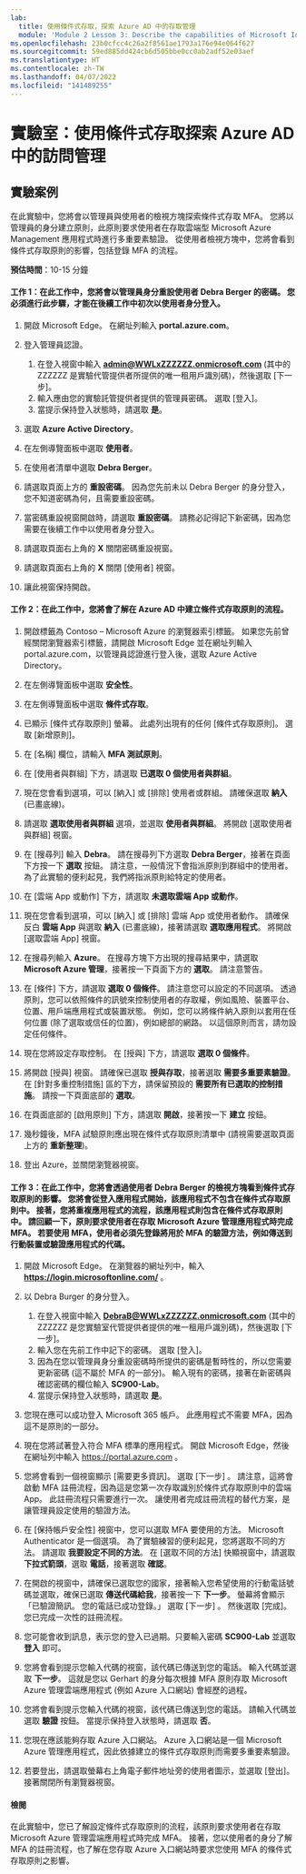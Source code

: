 ```yaml
---
lab:
  title: 使用條件式存取，探索 Azure AD 中的存取管理
  module: 'Module 2 Lesson 3: Describe the capabilities of Microsoft Identity and access management solutions: Explore the access management capabilities of Azure AD'
ms.openlocfilehash: 23b0cfcc4c26a2f8561ae1793a176e94e064f627
ms.sourcegitcommit: 59ed885dd424cb6d505bbe0cc0ab2adf52e03aef
ms.translationtype: HT
ms.contentlocale: zh-TW
ms.lasthandoff: 04/07/2022
ms.locfileid: "141489255"
---
```

# <a name="lab-explore-access-management-in-azure-ad-with-conditional"></a>實驗室：使用條件式存取探索 Azure AD 中的訪問管理

## <a name="lab-scenario"></a>實驗案例
在此實驗中，您將會以管理員與使用者的檢視方塊探索條件式存取 MFA。  您將以管理員的身分建立原則，此原則要求使用者在存取雲端型 Microsoft Azure Management 應用程式時進行多重要素驗證。  從使用者檢視方塊中，您將會看到條件式存取原則的影響，包括登錄 MFA 的流程。

**預估時間**：10-15 分鐘

#### <a name="task-1-in-this-task-you-as-the-admin-will-reset-the-password-for-the-user-debra-berger--this-step-is-needed-so-you-can-initially-sign-in-as-the-user-in-subsequent-tasks"></a>工作 1：在此工作中，您將會以管理員身分重設使用者 Debra Berger 的密碼。  您必須進行此步驟，才能在後續工作中初次以使用者身分登入。

1. 開啟 Microsoft Edge。  在網址列輸入 **portal.azure.com**。

2. 登入管理員認證。
    1. 在登入視窗中輸入 **admin@WWLxZZZZZZ.onmicrosoft.com** (其中的 ZZZZZZ 是實驗代管提供者所提供的唯一租用戶識別碼)，然後選取 [下一步]。
    1. 輸入應由您的實驗託管提供者提供的管理員密碼。 選取 [登入]。
    1. 當提示保持登入狀態時，請選取 **是**。

3. 選取 **Azure Active Directory**。  

4. 在左側導覽面板中選取 **使用者**。

5. 在使用者清單中選取 **Debra Berger**。

6. 請選取頁面上方的 **重設密碼**。 因為您先前未以 Debra Berger 的身分登入，您不知道密碼為何，且需要重設密碼。

7. 當密碼重設視窗開啟時，請選取 **重設密碼**。  請務必記得記下新密碼，因為您需要在後續工作中以使用者身分登入。

8. 請選取頁面右上角的 **X** 關閉密碼重設視窗。

9. 請選取頁面右上角的 **X** 關閉 [使用者] 視窗。

10. 讓此視窗保持開啟。


#### <a name="task-2--in-this-task-you-will-go-through-the-process-of-creating-a-conditional-access-policy-in-azure-ad"></a>工作 2：在此工作中，您將會了解在 Azure AD 中建立條件式存取原則的流程。

1. 開啟標籤為 Contoso – Microsoft Azure 的瀏覽器索引標籤。   如果您先前曾經關閉瀏覽器索引標籤，請開啟 Microsoft Edge 並在網址列輸入 portal.azure.com，以管理員認證進行登入後，選取 Azure Active Directory。  

2. 在左側導覽面板中選取 **安全性**。

3. 在左側導覽面板中選取 **條件式存取**。

4. 已顯示 [條件式存取原則] 螢幕。 此處列出現有的任何 [條件式存取原則]。 選取 [新增原則]。

5. 在 [名稱] 欄位，請輸入 **MFA 測試原則**。

6. 在 [使用者與群組] 下方，請選取 **已選取 0 個使用者與群組**。

7. 現在您會看到選項，可以 [納入] 或 [排除] 使用者或群組。  請確保選取 **納入** (已畫底線)。

8. 請選取 **選取使用者與群組** 選項，並選取 **使用者與群組**。  將開啟 [選取使用者與群組] 視窗。  

9. 在 [搜尋列] 輸入 **Debra**。  請在搜尋列下方選取 **Debra Berger**，接著在頁面下方按一下 **選取** 按鈕。  請注意，一般情況下會指派原則到群組中的使用者。  為了此實驗的便利起見，我們將指派原則給特定的使用者。 

10. 在 [雲端 App 或動作] 下方，請選取 **未選取雲端 App 或動作**。

11. 現在您會看到選項，可以 [納入] 或 [排除] 雲端 App 或使用者動作。  請確保反白 **雲端 App** 與選取 **納入** (已畫底線)，接著請選取 **選取應用程式**。  將開啟 [選取雲端 App] 視窗。

12. 在搜尋列輸入 **Azure**。  在搜尋方塊下方出現的搜尋結果中，請選取 **Microsoft Azure 管理**，接著按一下頁面下方的 **選取**。  請注意警告。  

13. 在 [條件] 下方，請選取 **選取 0 個條件**。  請注意您可以設定的不同選項。  透過原則，您可以依照條件的訊號來控制使用者的存取權，例如風險、裝置平台、位置、用戶端應用程式或裝置狀態。  例如，您可以將條件納入原則以套用在任何位置 (除了選取或信任的位置)，例如總部的網路。  以這個原則而言，請勿設定任何條件。

14. 現在您將設定存取控制。  在 [授與] 下方，請選取 **選取 0 個條件**。

15. 將開啟 [授與] 視窗。  請確保已選取 **授與存取**，接著選取 **需要多重要素驗證**。  在 [針對多重控制措施] 區的下方，請保留預設的 **需要所有已選取的控制措施**。  請按一下頁面底部的 **選取**。

16. 在頁面底部的 [啟用原則] 下方，請選取 **開啟**，接著按一下 **建立** 按鈕。

17. 幾秒鐘後，MFA 試驗原則應出現在條件式存取原則清單中 (請視需要選取頁面上方的 **重新整理**)。

18. 登出 Azure，並關閉瀏覽器視窗。

#### <a name="task-3-in-this-task-you-will-see-the-impact-of-the-conditional-access-policy-from-the-perspective-of-the-user-debra-berger-you-will-start-first-by-signing-in-to-an-application-that-is-not-included-in-the-conditional-access-policy--then-you-will-repeat-the-process-for-an-application-that-is-included-in-the-conditional-access-policy--recall-that-the-policy-requires-the-user-to-go-through-mfa-when-accessing-a-microsoft-azure-management-application--to-use-mfa-the-user-must-first-register-the-authentication-method-that-will-be-used-for-mfa-for-example-a-code-sent-to-a-mobile-device-or-an-authenticator-application"></a>工作 3：在此工作中，您將會透過使用者 Debra Berger 的檢視方塊看到條件式存取原則的影響。 您將會從登入應用程式開始，該應用程式不包含在條件式存取原則中。  接著，您將重複應用程式的流程，該應用程式則包含在條件式存取原則中。  請回顧一下，原則要求使用者在存取 Microsoft Azure 管理應用程式時完成 MFA。  若要使用 MFA，使用者必須先登錄將用於 MFA 的驗證方法，例如傳送到行動裝置或驗證應用程式的代碼。

1. 開啟 Microsoft Edge。  在瀏覽器的網址列中，輸入 **https://login.microsoftonline.com/** 。

1. 以 Debra Burger 的身分登入。
    1. 在登入視窗中輸入 **DebraB@WWLxZZZZZZ.onmicrosoft.com** (其中的 ZZZZZZ 是您實驗室代管提供者提供的唯一租用戶識別碼)，然後選取 [下一步]。
    1. 輸入您在先前工作中記下的密碼。 選取 [登入]。
    1. 因為在您以管理員身分重設密碼時所提供的密碼是暫時性的，所以您需要更新密碼 (這不屬於 MFA 的一部分)。  輸入現有的密碼，接著在新密碼與確認密碼的欄位輸入 **SC900-Lab**。
    1. 當提示保持登入狀態時，請選取 **是**。

1. 您現在應可以成功登入 Microsoft 365 帳戶。  此應用程式不需要 MFA，因為這不是原則的一部分。

1. 現在您將試著登入符合 MFA 標準的應用程式。  開啟 Microsoft Edge，然後在網址列中輸入 https://portal.azure.com 。

1. 您將會看到一個視窗顯示 [需要更多資訊]。  選取 [下一步] 。  請注意，這將會啟動 MFA 註冊流程，因為這是您第一次存取識別於條件式存取原則中的雲端 App。  此註冊流程只需要進行一次。   讓使用者完成註冊流程的替代方案，是讓管理員設定使用的驗證方法。

1. 在 [保持帳戶安全性] 視窗中，您可以選取 MFA 要使用的方法。  Microsoft Authenticator 是一個選項。 為了實驗練習的便利起見，您將選取不同的方法。  請選取 **我要設定不同的方法**。  在 [選取不同的方法] 快顯視窗中，請選取 **下拉式箭頭**，選取 **電話**，接著選取 **確認**。

1. 在開啟的視窗中，請確保已選取您的國家，接著輸入您希望使用的行動電話號碼並選取，確保已選取 **傳送代碼給我**，接著按一下 **下一步**。  螢幕將會顯示「已驗證簡訊。 您的電話已成功登錄。」  選取 [下一步] 。 然後選取 [完成]。  您已完成一次性的註冊流程。

1. 您可能會收到訊息，表示您的登入已過期。只要輸入密碼 **SC900-Lab** 並選取 **登入** 即可。

1. 您將會看到提示您輸入代碼的視窗，該代碼已傳送到您的電話。  輸入代碼並選取 **下一步**。  這就是您以 Gerhart 的身分每次根據 MFA 原則存取 Microsoft Azure 管理雲端應用程式 (例如 Azure 入口網站) 會經歷的過程。

1. 您將會看到提示您輸入代碼的視窗，該代碼已傳送到您的電話。  請輸入代碼並選取 **驗證** 按鈕。  當提示保持登入狀態時，請選取 **否**。

1. 您現在應該能夠存取 Azure 入口網站。  Azure 入口網站是一個 Microsoft Azure 管理應用程式，因此依據建立的條件式存取原則而需要多重要素驗證。  

1. 若要登出，請選取螢幕右上角電子郵件地址旁的使用者圖示，並選取 [登出]。接著關閉所有瀏覽器視窗。

#### <a name="review"></a>檢閱
在此實驗中，您已了解設定條件式存取原則的流程，該原則要求使用者在存取 Microsoft Azure 管理雲端應用程式時完成 MFA。  接著，您以使用者的身分了解 MFA 的註冊流程，也了解在您存取 Azure 入口網站時要求您使用 MFA 的條件式存取原則之影響。
